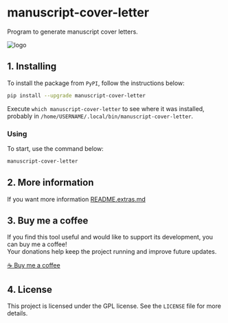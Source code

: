 # manuscript-cover-letter

Program to generate manuscript cover letters.

![logo](https://github.com/trucomanx/ManuscriptCoverLetter/blob/main/screenshot.png?raw=true)

## 1. Installing

To install the package from `PyPI`, follow the instructions below:


```bash
pip install --upgrade manuscript-cover-letter
```

Execute `which manuscript-cover-letter` to see where it was installed, probably in `/home/USERNAME/.local/bin/manuscript-cover-letter`.

### Using

To start, use the command below:

```bash
manuscript-cover-letter
```
## 2. More information

If you want more information [README.extras.md](https://github.com/trucomanx/ManuscriptCoverLetter/blob/main/README.extras.md)

## 3. Buy me a coffee

If you find this tool useful and would like to support its development, you can buy me a coffee!  
Your donations help keep the project running and improve future updates.  

[☕ Buy me a coffee](https://ko-fi.com/trucomanx) 

## 4. License

This project is licensed under the GPL license. See the `LICENSE` file for more details.
